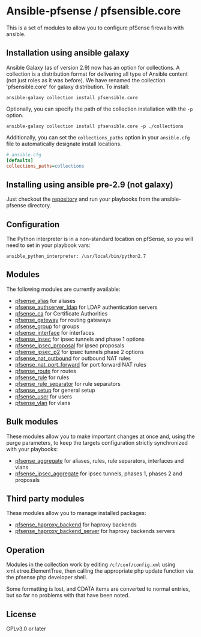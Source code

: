 # Ansible-pfsense / pfsensible.core

This is a set of modules to allow you to configure pfSense firewalls with ansible.

## Installation using ansible galaxy

Ansible Galaxy (as of version 2.9) now has an option for collections.  A collection is a distribution
format for delivering all type of Ansible content (not just roles as it was before).  We have renamed
the collection 'pfsensible.core' for galaxy distribution.  To install:

```
ansible-galaxy collection install pfsensible.core
```

Optionally, you can specify the path of the collection installation with the `-p` option.

```
ansible-galaxy collection install pfsensible.core -p ./collections
```

Additionally, you can set the `collections_paths` option in your `ansible.cfg` file to automatically designate install locations.

```ini
# ansible.cfg
[defaults]
collections_paths=collections
```

## Installing using ansible pre-2.9 (not galaxy)

Just checkout the [repository](https://github.com/opoplawski/ansible-pfsense) and run your playbooks from the ansible-pfsense directory.

## Configuration

The Python interpreter is in a non-standard location on pfSense, so you will
need to set in your playbook vars:

```
ansible_python_interpreter: /usr/local/bin/python2.7
```

## Modules
The following modules are currently available:

* [pfsense_alias](https://github.com/opoplawski/ansible-pfsense/wiki/pfsense_alias) for aliases
* [pfsense_authserver_ldap](https://github.com/opoplawski/ansible-pfsense/wiki/pfsense_authserver_ldap) for LDAP authentication servers
* [pfsense_ca](https://github.com/opoplawski/ansible-pfsense/wiki/pfsense_ca) for Certificate Authorities
* [pfsense_gateway](https://github.com/opoplawski/ansible-pfsense/wiki/pfsense_gateway) for routing gateways
* [pfsense_group](https://github.com/opoplawski/ansible-pfsense/wiki/pfsense_group) for groups
* [pfsense_interface](https://github.com/opoplawski/ansible-pfsense/wiki/pfsense_interface) for interfaces
* [pfsense_ipsec](https://github.com/opoplawski/ansible-pfsense/wiki/pfsense_ipsec) for ipsec tunnels and phase 1 options
* [pfsense_ipsec_proposal](https://github.com/opoplawski/ansible-pfsense/wiki/pfsense_ipsec_proposal) for ipsec proposals
* [pfsense_ipsec_p2](https://github.com/opoplawski/ansible-pfsense/wiki/pfsense_ipsec_p2) for ipsec tunnels phase 2 options
* [pfsense_nat_outbound](https://github.com/opoplawski/ansible-pfsense/wiki/pfsense_nat_outbound) for outbound NAT rules
* [pfsense_nat_port_forward](https://github.com/opoplawski/ansible-pfsense/wiki/pfsense_nat_port_forward) for port forward NAT rules
* [pfsense_route](https://github.com/opoplawski/ansible-pfsense/wiki/pfsense_route) for routes
* [pfsense_rule](https://github.com/opoplawski/ansible-pfsense/wiki/pfsense_rule) for rules
* [pfsense_rule_separator](https://github.com/opoplawski/ansible-pfsense/wiki/pfsense_rule_separator) for rule separators
* [pfsense_setup](https://github.com/opoplawski/ansible-pfsense/wiki/pfsense_setup) for general setup
* [pfsense_user](https://github.com/opoplawski/ansible-pfsense/wiki/pfsense_user) for users
* [pfsense_vlan](https://github.com/opoplawski/ansible-pfsense/wiki/pfsense_vlan) for vlans

## Bulk modules
These modules allow you to make important changes at once and, using the purge parameters, to keep the targets configuration strictly synchronized with your playbooks:

* [pfsense_aggregate](https://github.com/opoplawski/ansible-pfsense/wiki/pfsense_aggregate) for aliases, rules, rule separators, interfaces and vlans
* [pfsense_ipsec_aggregate](https://github.com/opoplawski/ansible-pfsense/wiki/pfsense_ipsec_aggregate) for ipsec tunnels, phases 1, phases 2 and proposals

## Third party modules
These modules allow you to manage installed packages:

* [pfsense_haproxy_backend](https://github.com/opoplawski/ansible-pfsense/wiki/pfsense_haproxy_backend) for haproxy backends
* [pfsense_haproxy_backend_server](https://github.com/opoplawski/ansible-pfsense/wiki/pfsense_haproxy_backend_server) for haproxy backends servers

## Operation

Modules in the collection work by editing `/cf/conf/config.xml` using xml.etree.ElementTree, then
calling the appropriate php update function via the pfsense php developer
shell.

Some formatting is lost, and CDATA items are converted to normal entries,
but so far no problems with that have been noted.

## License

GPLv3.0 or later
